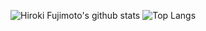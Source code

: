 ![Hiroki Fujimoto's github stats](https://github-readme-stats.vercel.app/api?username=blkclct&count_private=true&show_icons=true&theme=tokyonight)
![Top Langs](https://github-readme-stats.vercel.app/api/top-langs/?username=blkclct&theme=tokyonight)

<!--
**blkclct/blkclct** is a ✨ _special_ ✨ repository because its `README.md` (this file) appears on your GitHub profile.

Here are some ideas to get you started:

- 🔭 I’m currently working on ...
- 🌱 I’m currently learning ...
- 👯 I’m looking to collaborate on ...
- 🤔 I’m looking for help with ...
- 💬 Ask me about ...
- 📫 How to reach me: ...
- 😄 Pronouns: ...
- ⚡ Fun fact: ...
-->
